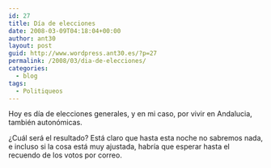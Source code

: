 ```yaml
---
id: 27
title: Día de elecciones
date: 2008-03-09T04:18:04+00:00
author: ant30
layout: post
guid: http://www.wordpress.ant30.es/?p=27
permalink: /2008/03/dia-de-elecciones/
categories:
  - blog
tags:
  - Politiqueos
---
```

Hoy es día de elecciones generales, y en mi caso, por vivir en Andalucia,
también autonómicas.

¿Cuál será el resultado? Está claro que hasta esta noche no sabremos nada, e
incluso si la cosa está muy ajustada, habría que esperar hasta el recuendo de
los votos por correo.
